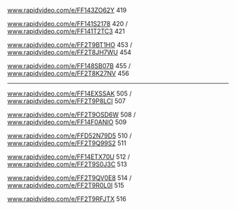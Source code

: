 www.rapidvideo.com/e/FF143ZO62Y 419

www.rapidvideo.com/e/FF141S2178 420 / www.rapidvideo.com/e/FF141T2TC3 421

www.rapidvideo.com/e/FF2T9BT1HO 453 / www.rapidvideo.com/e/FF2T8JH7WU 454

www.rapidvideo.com/e/FF148SB07B 455 / www.rapidvideo.com/e/FF2T8K27NV 456

-----

www.rapidvideo.com/e/FF14EXSSAK 505 / www.rapidvideo.com/e/FF2T9P8LCI 507

www.rapidvideo.com/e/FF2T9OSD6W 508 / www.rapidvideo.com/e/FF14F0ANIO 509

www.rapidvideo.com/e/FFD52N79D5 510 / www.rapidvideo.com/e/FF2T9Q99S2 511

www.rapidvideo.com/e/FF14ETX70U 512 / www.rapidvideo.com/e/FF2T9S0J3C 513

www.rapidvideo.com/e/FF2T9QV0E8 514 / www.rapidvideo.com/e/FF2T9R0L0I 515

www.rapidvideo.com/e/FF2T9RFJTX 516




